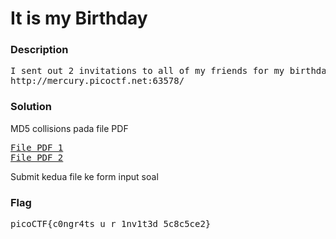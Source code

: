 <h1>It is my Birthday</h1>
<h3>Description</h3>
<pre>
I sent out 2 invitations to all of my friends for my birthday! I'll know if they get stolen because the two invites look similar, and they even have the same md5 hash, but they are slightly different! You wouldn't believe how long it took me to find a collision. Anyway, see if you're invited by submitting 2 PDFs to my website. 
http://mercury.picoctf.net:63578/
</pre>
<h3>Solution</h3>

<p>MD5 collisions pada file PDF</p>
<pre>
<a href='https://github.com/corkami/collisions/blob/master/examples/free/md5-1.pdf'>File PDF 1</a>
<a href='https://github.com/corkami/collisions/blob/master/examples/free/md5-2.pdf'>File PDF 2</a>
</pre>
<p>Submit kedua file ke form input soal</p>

<h3>Flag</h3>
<pre>
picoCTF{c0ngr4ts_u_r_1nv1t3d_5c8c5ce2}
</pre>
